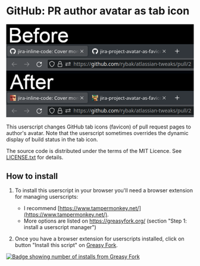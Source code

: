 # GitHub: PR author avatar as tab icon

[![Demonstration of the userscript on two pull requests with different authors](.github/readme/github-pr-author-as-tab-icon.png)](https://github.com/rybak/github-pr-avatars-tab-icons/raw/main/github-pull-request-avatars.user.js)

This userscript changes GitHub tab icons (favicon) of pull request pages to author's
avatar.  Note that the userscript sometimes overrides the dynamic display of
build status in the tab icon.

The source code is distributed under the terms of the MIT Licence.  See
[LICENSE.txt](LICENSE.txt) for details.

## How to install

1. To install this userscript in your browser you'll need a browser extension
   for managing userscripts:

   - I recommend [https://www.tampermonkey.net/](https://www.tampermonkey.net/).
   - More options are listed on <https://greasyfork.org/> (section "Step 1:
     install a userscript manager")

2. Once you have a browser extension for userscripts installed, click on
   button "Install this script" on [Greasy Fork][greasyfork].

[![Badge showing number of installs from Greasy Fork][GreasyForkBadge]][greasyfork]

[greasyfork]: https://greasyfork.org/en/scripts/470905-github-pr-author-avatar-as-tab-icon "Install via Greasy Fork"
[GreasyForkBadge]: https://img.shields.io/badge/dynamic/json?style=flat&color=670000&label=Greasy%20Fork&query=total_installs&suffix=%20installs&url=https%3A%2F%2Fgreasyfork.org%2Fscripts%2F470905.json
